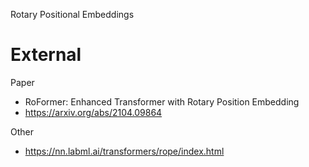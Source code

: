 
Rotary Positional Embeddings


# External

Paper
- RoFormer: Enhanced Transformer with Rotary Position Embedding
- https://arxiv.org/abs/2104.09864

Other
- https://nn.labml.ai/transformers/rope/index.html



